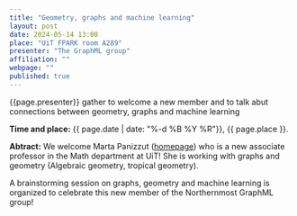 ```yaml
---
title: "Geometry, graphs and machine learning"
layout: post
date: 2024-05-14 13:00
place: "UiT FPARK room A289"
presenter: "The GraphML group"
affiliation: ""
webpage: ""
published: true
---
```


{{page.presenter}} gather to welcome a new member and to talk abut connections between geometry, graphs and machine learning

**Time and place:** {{ page.date |  date: "%-d %B %Y %R"}}, {{ page.place }}.

**Abtract:** We welcome Marta Panizzut ([homepage](https://martapanizzut.github.io/)) who is a new associate professor in the Math department at UiT! She is working with graphs and geometry (Algebraic geometry, tropical geometry). 

A brainstorming session on graphs, geometry and machine learning is organized to celebrate this new member of the Northernmost GraphML group! 


